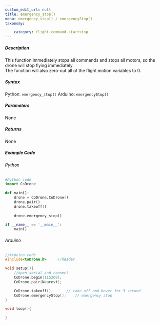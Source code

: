 ```yaml
---
custom_edit_url: null
title: emergency_stop()
menu: emergency_stop() / emergencyStop()
taxonomy:

	category: flight-command-startstop
---
```


##### Description

This function immediately stops all commands and stops all motors, so the drone will stop flying immediately. <br />
The function will also zero-out all of the flight motion variables to 0.


##### Syntax
Python: ```emergency_stop()```
Arduino: ```emergencyStop()```

##### Parameters

None

##### Returns

None

##### Example Code
###### Python
```python
#Python code
import CoDrone

def main():
	drone = CoDrone.CoDrone()
	drone.pair()
	drone.takeoff()
	
	drone.emergency_stop()

if __name__ == '__main__':
	main()

```
###### Arduino
```c
//Arduino code
#include<CoDrone.h>		//header

void setup(){
	//open serial and connect
	CoDrone.begin(115200);
	CoDrone.pair(Nearest);

	CoDrone.takeoff();		// take off and hover for 3 second
	CoDrone.emergencyStop();	// emergency stop	
}

void loop(){
	
}

```
